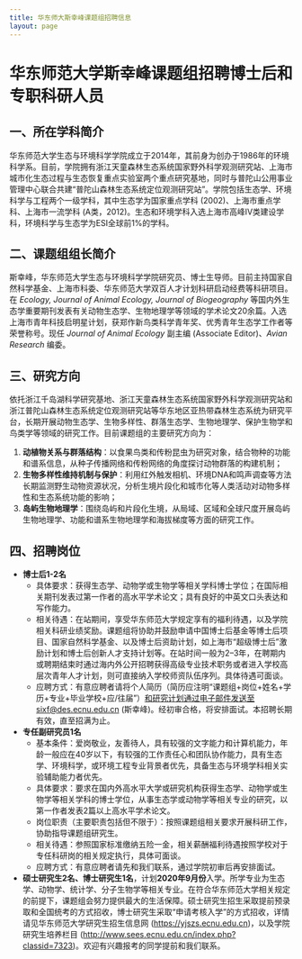 ```yaml
---
title: 华东师大斯幸峰课题组招聘信息
layout: page
---
```


# 华东师范大学斯幸峰课题组招聘博士后和专职科研人员

## 一、所在学科简介

华东师范大学生态与环境科学学院成立于2014年，其前身为创办于1986年的环境科学系。目前，学院拥有浙江天童森林生态系统国家野外科学观测研究站、上海市城市化生态过程与生态恢复重点实验室两个重点研究基地，同时与普陀山公用事业管理中心联合共建“普陀山森林生态系统定位观测研究站”。学院包括生态学、环境科学与工程两个一级学科，其中生态学为国家重点学科 (2002)、上海市重点学科、上海市一流学科 (A类，2012)。生态和环境学科入选上海市高峰IV类建设学科，环境科学与生态学为ESI全球前1%的学科。

## 二、课题组组长简介

斯幸峰，华东师范大学生态与环境科学学院研究员、博士生导师。目前主持国家自然科学基金、上海市科委、华东师范大学双百人才计划科研启动经费等科研项目。在 *Ecology, Journal of Animal Ecology, Journal of Biogeography* 等国内外生态学重要期刊发表有关动物生态学、生物地理学等领域的学术论文20余篇。入选上海市青年科技启明星计划，获郑作新鸟类科学青年奖、优秀青年生态学工作者等荣誉称号。现任 *Journal of Animal Ecology* 副主编 (Associate Editor)、*Avian Research* 编委。

## 三、研究方向

依托浙江千岛湖科学研究基地、浙江天童森林生态系统国家野外科学观测研究站和浙江普陀山森林生态系统定位观测研究站等华东地区亚热带森林生态系统为研究平台，长期开展动物生态学、生物多样性、群落生态学、生物地理学、保护生物学和鸟类学等领域的研究工作。目前课题组的主要研究方向为：
1. **动植物关系与群落结构**：以食果鸟类和传粉昆虫为研究对象，结合物种的功能和谱系信息，从种子传播网络和传粉网络的角度探讨动物群落的构建机制；
2. **生物多样性维持机制与保护**：利用红外触发相机、环境DNA和鸣声调查等方法长期监测野生动物资源状况，分析生境片段化和城市化等人类活动对动物多样性和生态系统功能的影响；
3. **岛屿生物地理学**：围绕岛屿和片段化生境，从局域、区域和全球尺度开展岛屿生物地理学、功能和谱系生物地理学和海拔梯度等方面的研究工作。


## 四、招聘岗位

- **博士后1-2名**
	- 具体要求：获得生态学、动物学或生物学等相关学科博士学位；在国际相关期刊发表过第一作者的高水平学术论文；具有良好的中英文口头表达和写作能力。
	- 相关待遇：在站期间，享受华东师范大学规定享有的福利待遇，以及学院相关科研业绩奖励。课题组将协助并鼓励申请中国博士后基金等博士后项目、国家自然科学基金、以及博士后资助计划，如上海市“超级博士后”激励计划和博士后创新人才支持计划等。在站时间一般为2–3年，在聘期内或聘期结束时通过海内外公开招聘获得高级专业技术职务或者进入学校高层次青年人才计划，则可直接纳入学校师资队伍序列。具体待遇可面谈。
	- 应聘方式：有意应聘者请将个人简历（简历应注明“课题组+岗位+姓名+学历+专业+毕业学校+应/往届”）和研究计划通过电子邮件发送至sixf@des.ecnu.edu.cn (斯幸峰)。经初审合格，将安排面试。本招聘长期有效，直至招满为止。
- **专任副研究员1名**
	- 基本条件：爱岗敬业，友善待人，具有较强的文字能力和计算机能力，年龄一般应在40岁以下，有较强的工作责任心和团队协作能力，具有生态学、环境科学，或环境工程专业背景者优先，具备生态与环境学科相关实验辅助能力者优先。
	- 具体要求：要求在国内外高水平大学或研究机构获得生态学、动物学或生物学等相关学科的博士学位，从事生态学或动物学等相关专业的研究，以第一作者发表2篇以上高水平学术论文。
	- 岗位职责（主要职责包括但不限于）：按照课题组相关要求开展科研工作，协助指导课题组研究生。
	- 相关待遇：参照国家标准缴纳五险一金，相关薪酬福利待遇按照学校对于专任科研岗的相关规定执行，具体可面谈。
	- 应聘方式：有意应聘者请先和我们联系，通过学院初审后再安排面试。
- **硕士研究生2名、博士研究生1名**，计划**2020年9月份**入学。所学专业为生态学、动物学、统计学、分子生物学等相关专业。在符合华东师范大学相关规定的前提下，课题组会努力提供最大的生活保障。硕士研究生招生采取提前预录取和全国统考的方式招收，博士研究生采取“申请考核入学”的方式招收，详情请见华东师范大学研究生招生信息网 (https://yjszs.ecnu.edu.cn)，以及学院研究生培养栏目 (http://www.sees.ecnu.edu.cn/index.php?classid=7323)。欢迎有兴趣报考的同学提前和我们联系。

